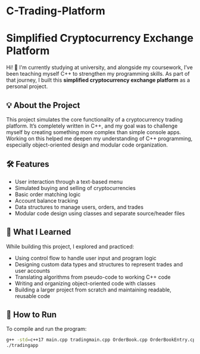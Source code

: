 # C-Trading-Platform

# Simplified Cryptocurrency Exchange Platform

Hi! 👋 I'm currently studying at university, and alongside my coursework, I’ve been teaching myself C++ to strengthen my programming skills. As part of that journey, I built this **simplified cryptocurrency exchange platform** as a personal project.

## 💡 About the Project

This project simulates the core functionality of a cryptocurrency trading platform. It’s completely written in C++, and my goal was to challenge myself by creating something more complex than simple console apps. Working on this helped me deepen my understanding of C++ programming, especially object-oriented design and modular code organization.

## 🛠️ Features

- User interaction through a text-based menu
- Simulated buying and selling of cryptocurrencies
- Basic order matching logic
- Account balance tracking
- Data structures to manage users, orders, and trades
- Modular code design using classes and separate source/header files

## 🧠 What I Learned

While building this project, I explored and practiced:
- Using control flow to handle user input and program logic
- Designing custom data types and structures to represent trades and user accounts
- Translating algorithms from pseudo-code to working C++ code
- Writing and organizing object-oriented code with classes
- Building a larger project from scratch and maintaining readable, reusable code

## 🚀 How to Run

To compile and run the program:

```bash
g++ -std=c++17 main.cpp tradingmain.cpp OrderBook.cpp OrderBookEntry.cpp -o tradingapp
./tradingapp

